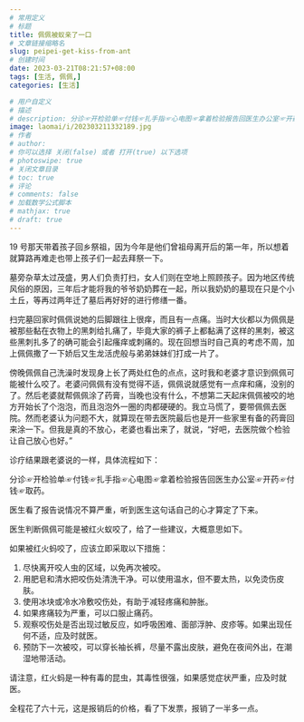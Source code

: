 ```yaml
---
# 常用定义
# 标题
title: 佩佩被蚁亲了一口
# 文章链接缩略名
slug: peipei-get-kiss-from-ant
# 创建时间
date: 2023-03-21T08:21:57+08:00
tags: [生活, 佩佩,]
categories: [生活]

# 用户自定义
# 描述
# description: 分诊☞开检验单☞付钱☞扎手指☞心电图☞拿着检验报告回医生办公室☞开药☞付钱☞取药。
image: laomai/i/202303211332189.jpg
# 作者
# author: 
# 你可以选择 关闭(false) 或者 打开(true) 以下选项
# photoswipe: true
# 关闭文章目录
# toc: true
# 评论
# comments: false
# 加载数学公式脚本
# mathjax: true
# draft: true
---
```


19 号那天带着孩子回乡祭祖，因为今年是他们曾祖母离开后的第一年，所以想着就算路再难走也带上孩子们一起去拜祭一下。

墓旁杂草太过茂盛，男人们负责打扫，女人们则在空地上照顾孩子。因为地区传统风俗的原因，三年后才能将我的爷爷奶奶葬在一起，所以我奶奶的墓现在只是个小土丘，等再过两年迁了墓后再好好的进行修缮一番。

扫完墓回家时佩佩说她的后脚跟往上很痒，而且有一点痛。当时大伙都以为佩佩是被那些黏在衣物上的黑刺给扎痛了，毕竟大家的裤子上都黏满了这样的黑刺，被这些黑刺扎多了的确可能会引起瘙痒或刺痛的。现在回想当时自己真的考虑不周，加上佩佩撒了一下娇后又生龙活虎般与弟弟妹妹们打成一片了。

傍晚佩佩自己洗澡时发现身上长了两处红色的点点，这时我和老婆才意识到佩佩可能被什么咬了。老婆问佩佩有没有觉得不适，佩佩说就感觉有一点痒和痛，没别的了。然后老婆就帮佩佩涂了药膏，当晚也没有什么，不想第二天起床佩佩被咬的地方开始长了个泡泡，而且泡泡外一圈的肉都硬硬的。我立马慌了，要带佩佩去医院。然而老婆认为问题不大，就算现在带去医院最后也是开一些家里有备的药膏回来涂一下。但我是真的不放心，老婆也看出来了，就说，“好吧，去医院做个检验让自己放心也好。”

诊疗结果跟老婆说的一样，具体流程如下：

分诊☞开检验单☞付钱☞扎手指☞心电图☞拿着检验报告回医生办公室☞开药☞付钱☞取药。

医生看了报告说情况不算严重，听到医生这句话自己的心才算定了下来。

医生判断佩佩可能是被红火蚁咬了，给了一些建议，大概意思如下。

如果被红火蚂咬了，应该立即采取以下措施：

1.  尽快离开咬人虫的区域，以免再次被咬。
2.  用肥皂和清水把咬伤处清洗干净。可以使用温水，但不要太热，以免烫伤皮肤。
3.  使用冰块或冷水冷敷咬伤处，有助于减轻疼痛和肿胀。
4.  如果疼痛较为严重，可以口服止痛药。
5.  观察咬伤处是否出现过敏反应，如呼吸困难、面部浮肿、皮疹等。如果出现任何不适，应及时就医。
6.  预防下一次被咬，可以穿长袖长裤，尽量不露出皮肤，避免在夜间外出，在潮湿地带活动。

请注意，红火蚂是一种有毒的昆虫，其毒性很强，如果感觉症状严重，应及时就医。

全程花了六十元，这是报销后的价格，看了下发票，报销了一半多一点。